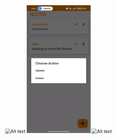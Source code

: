 <img src="[images/your-image.png](https://github.com/ashrafmusalman/SQLite_one/blob/main/assets/WhatsApp%20Image%202025-03-15%20at%2016.39.49_c1a35cae.jpg)" alt="Alt text" width="300" height="200">
<img src="assets/WhatsApp Image 2025-03-15 at 16.40.09_a2015f92.jpg" alt="Alt text" width="200" height="400">
<img src="images/your-image.png" alt="Alt text" width="300" height="200">
